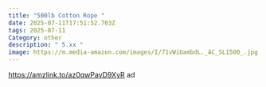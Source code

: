 ```yaml
---
title: "500lb Cotton Rope "
date: 2025-07-11T17:51:52.703Z
tags: 2025-07-11
Category: other
description: " 5.xx "
image: https://m.media-amazon.com/images/I/71vWiUambdL._AC_SL1500_.jpg
---
```

https://amzlink.to/az0qwPayD9XyR ad
